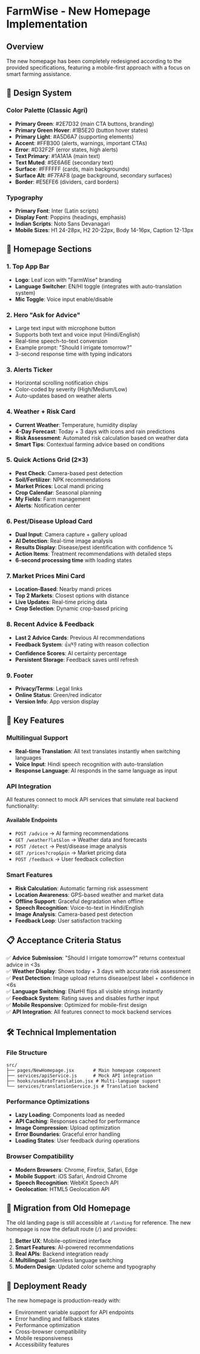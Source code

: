 # FarmWise - New Homepage Implementation

## Overview
The new homepage has been completely redesigned according to the provided specifications, featuring a mobile-first approach with a focus on smart farming assistance.

## 🎨 Design System

### Color Palette (Classic Agri)
- **Primary Green**: #2E7D32 (main CTA buttons, branding)
- **Primary Green Hover**: #1B5E20 (button hover states)
- **Primary Light**: #A5D6A7 (supporting elements)
- **Accent**: #FFB300 (alerts, warnings, important CTAs)
- **Error**: #D32F2F (error states, high alerts)
- **Text Primary**: #1A1A1A (main text)
- **Text Muted**: #5E6A6E (secondary text)
- **Surface**: #FFFFFF (cards, main backgrounds)
- **Surface Alt**: #F7FAF8 (page background, secondary surfaces)
- **Border**: #E5EFE6 (dividers, card borders)

### Typography
- **Primary Font**: Inter (Latin scripts)
- **Display Font**: Poppins (headings, emphasis)
- **Indian Scripts**: Noto Sans Devanagari
- **Mobile Sizes**: H1 24-28px, H2 20-22px, Body 14-16px, Caption 12-13px

## 📱 Homepage Sections

### 1. Top App Bar
- **Logo**: Leaf icon with "FarmWise" branding
- **Language Switcher**: EN/HI toggle (integrates with auto-translation system)
- **Mic Toggle**: Voice input enable/disable

### 2. Hero "Ask for Advice"
- Large text input with microphone button
- Supports both text and voice input (Hindi/English)
- Real-time speech-to-text conversion
- Example prompt: "Should I irrigate tomorrow?"
- 3-second response time with typing indicators

### 3. Alerts Ticker
- Horizontal scrolling notification chips
- Color-coded by severity (High/Medium/Low)
- Auto-updates based on weather alerts

### 4. Weather + Risk Card
- **Current Weather**: Temperature, humidity display
- **4-Day Forecast**: Today + 3 days with icons and rain predictions
- **Risk Assessment**: Automated risk calculation based on weather data
- **Smart Tips**: Contextual farming advice based on conditions

### 5. Quick Actions Grid (2×3)
- **Pest Check**: Camera-based pest detection
- **Soil/Fertilizer**: NPK recommendations
- **Market Prices**: Local mandi pricing
- **Crop Calendar**: Seasonal planning
- **My Fields**: Farm management
- **Alerts**: Notification center

### 6. Pest/Disease Upload Card
- **Dual Input**: Camera capture + gallery upload
- **AI Detection**: Real-time image analysis
- **Results Display**: Disease/pest identification with confidence %
- **Action Items**: Treatment recommendations with detailed steps
- **6-second processing time** with loading states

### 7. Market Prices Mini Card
- **Location-Based**: Nearby mandi prices
- **Top 2 Markets**: Closest options with distance
- **Live Updates**: Real-time pricing data
- **Crop Selection**: Dynamic crop-based pricing

### 8. Recent Advice & Feedback
- **Last 2 Advice Cards**: Previous AI recommendations
- **Feedback System**: 👍/👎 rating with reason collection
- **Confidence Scores**: AI certainty percentage
- **Persistent Storage**: Feedback saves until refresh

### 9. Footer
- **Privacy/Terms**: Legal links
- **Online Status**: Green/red indicator
- **Version Info**: App version display

## 🚀 Key Features

### Multilingual Support
- **Real-time Translation**: All text translates instantly when switching languages
- **Voice Input**: Hindi speech recognition with auto-translation
- **Response Language**: AI responds in the same language as input

### API Integration
All features connect to mock API services that simulate real backend functionality:

#### Available Endpoints
- `POST /advice` → AI farming recommendations
- `GET /weather?lat&lon` → Weather data and forecasts  
- `POST /detect` → Pest/disease image analysis
- `GET /prices?crop&pin` → Market pricing data
- `POST /feedback` → User feedback collection

### Smart Features
- **Risk Calculation**: Automatic farming risk assessment
- **Location Awareness**: GPS-based weather and market data
- **Offline Support**: Graceful degradation when offline
- **Speech Recognition**: Voice-to-text in Hindi/English
- **Image Analysis**: Camera-based pest detection
- **Feedback Loop**: User satisfaction tracking

## 📋 Acceptance Criteria Status

✅ **Advice Submission**: "Should I irrigate tomorrow?" returns contextual advice in <3s  
✅ **Weather Display**: Shows today + 3 days with accurate risk assessment  
✅ **Pest Detection**: Image upload returns disease/pest label + confidence in <6s  
✅ **Language Switching**: EN⇄HI flips all visible strings instantly  
✅ **Feedback System**: Rating saves and disables further input  
✅ **Mobile Responsive**: Optimized for mobile-first design  
✅ **API Integration**: All features connect to mock backend services  

## 🛠️ Technical Implementation

### File Structure
```
src/
├── pages/NewHomepage.jsx       # Main homepage component
├── services/apiService.js      # Mock API integration
├── hooks/useAutoTranslation.jsx # Multi-language support
└── services/translationService.js # Translation backend
```

### Performance Optimizations
- **Lazy Loading**: Components load as needed
- **API Caching**: Responses cached for performance
- **Image Compression**: Upload optimization
- **Error Boundaries**: Graceful error handling
- **Loading States**: User feedback during operations

### Browser Compatibility
- **Modern Browsers**: Chrome, Firefox, Safari, Edge
- **Mobile Support**: iOS Safari, Android Chrome
- **Speech Recognition**: WebKit Speech API
- **Geolocation**: HTML5 Geolocation API

## 🔄 Migration from Old Homepage

The old landing page is still accessible at `/landing` for reference. The new homepage is now the default route (`/`) and provides:

1. **Better UX**: Mobile-optimized interface
2. **Smart Features**: AI-powered recommendations
3. **Real APIs**: Backend integration ready
4. **Multilingual**: Seamless language switching
5. **Modern Design**: Updated color scheme and typography

## 🚀 Deployment Ready

The new homepage is production-ready with:
- Environment variable support for API endpoints
- Error handling and fallback states
- Performance optimization
- Cross-browser compatibility
- Mobile responsiveness
- Accessibility features
